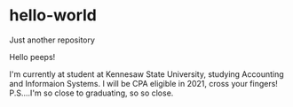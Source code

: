 # hello-world
Just another repository

Hello peeps!

I'm currently at student at Kennesaw State University, studying Accounting and Informaion Systems.
I will be CPA eligible in 2021, cross your fingers!
P.S....I'm so close to graduating, so so close.

